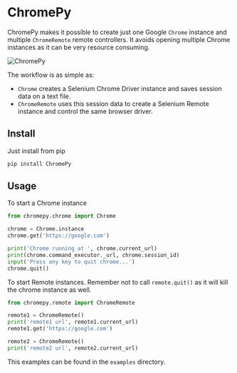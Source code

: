 # ChromePy

ChromePy makes it possible to create just one Google `Chrome` instance and multiple `ChromeRemote` remote controllers. It avoids opening multiple Chrome instances as it can be very resource consuming.

![ChromePy](https://user-images.githubusercontent.com/4885447/76918063-16859580-68a4-11ea-94d8-fe051f0a387b.png)

The workflow is as simple as:

- `Chrome` creates a Selenium Chrome Driver instance and saves session data on a text file.
- `ChromeRemote` uses this session data to create a Selenium Remote instance and control the same browser driver.

## Install

Just install from pip

```bash
pip install ChromePy

```

## Usage

To start a Chrome instance

```python
from chromepy.chrome import Chrome

chrome = Chrome.instance
chrome.get('https://google.com')

print('Chrome running at ', chrome.current_url)
print(chrome.command_executor._url, chrome.session_id)
input('Press any key to quit chrome...')
chrome.quit()
```

To start Remote instances. Remember not to call `remote.quit()` as it will kill the chrome instance as well.

```python
from chromepy.remote import ChromeRemote

remote1 = ChromeRemote()
print('remote1 url', remote1.current_url)
remote1.get('https://google.com')

remote2 = ChromeRemote()
print('remote2 url', remote2.current_url)
```

This examples can be found in the `examples` directory.
